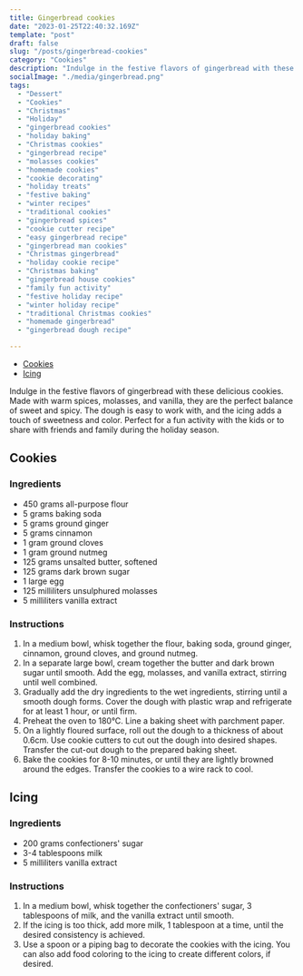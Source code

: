 ```yaml
---
title: Gingerbread cookies
date: "2023-01-25T22:40:32.169Z"
template: "post"
draft: false
slug: "/posts/gingerbread-cookies"
category: "Cookies"
description: "Indulge in the festive flavors of gingerbread with these delicious cookies. Perfect for a fun activity with the kids or to share with friends and family during the holiday season."
socialImage: "./media/gingerbread.png"
tags:
  - "Dessert"
  - "Cookies"
  - "Christmas"
  - "Holiday"
  - "gingerbread cookies"
  - "holiday baking"
  - "Christmas cookies"
  - "gingerbread recipe"
  - "molasses cookies"
  - "homemade cookies"
  - "cookie decorating"
  - "holiday treats"
  - "festive baking"
  - "winter recipes"
  - "traditional cookies"
  - "gingerbread spices"
  - "cookie cutter recipe"
  - "easy gingerbread recipe"
  - "gingerbread man cookies"
  - "Christmas gingerbread"
  - "holiday cookie recipe"
  - "Christmas baking"
  - "gingerbread house cookies"
  - "family fun activity"
  - "festive holiday recipe"
  - "winter holiday recipe"
  - "traditional Christmas cookies"
  - "homemade gingerbread"
  - "gingerbread dough recipe"

---
```


- [Cookies](#cookies)
- [Icing](#icing)

Indulge in the festive flavors of gingerbread with these delicious cookies. Made with warm spices, molasses, and
vanilla, they are the perfect balance of sweet and spicy. The dough is easy to work with, and the icing adds a touch of
sweetness and color. Perfect for a fun activity with the kids or to share with friends and family during the holiday
season.

## Cookies

### Ingredients

- 450 grams all-purpose flour
- 5 grams baking soda
- 5 grams ground ginger
- 5 grams cinnamon
- 1 gram ground cloves
- 1 gram ground nutmeg
- 125 grams unsalted butter, softened
- 125 grams dark brown sugar
- 1 large egg
- 125 milliliters unsulphured molasses
- 5 milliliters vanilla extract

### Instructions

1) In a medium bowl, whisk together the flour, baking soda, ground ginger, cinnamon, ground cloves, and ground nutmeg.
2) In a separate large bowl, cream together the butter and dark brown sugar until smooth. Add the egg, molasses, and
   vanilla extract, stirring until well combined.
3) Gradually add the dry ingredients to the wet ingredients, stirring until a smooth dough forms. Cover the dough with
   plastic wrap and refrigerate for at least 1 hour, or until firm.
4) Preheat the oven to 180°C. Line a baking sheet with parchment paper.
5) On a lightly floured surface, roll out the dough to a thickness of about 0.6cm. Use cookie cutters to cut out the
   dough into desired shapes. Transfer the cut-out dough to the prepared baking sheet.
6) Bake the cookies for 8-10 minutes, or until they are lightly browned around the edges. Transfer the cookies to a wire
   rack to cool.

## Icing

### Ingredients

- 200 grams confectioners' sugar
- 3-4 tablespoons milk
- 5 milliliters vanilla extract

### Instructions

1) In a medium bowl, whisk together the confectioners' sugar, 3 tablespoons of milk, and the vanilla extract until
   smooth.
2) If the icing is too thick, add more milk, 1 tablespoon at a time, until the desired consistency is achieved.
3) Use a spoon or a piping bag to decorate the cookies with the icing. You can also add food coloring to the icing to
   create different colors, if desired.
